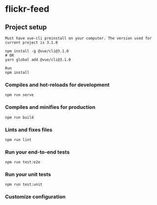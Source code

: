 # flickr-feed

## Project setup
```
Must have vue-cli preinstall on your computer. The version used for current project is 3.1.0

npm install -g @vue/cli@3.1.0
# OR
yarn global add @vue/cli@3.1.0

Run
npm install
```

### Compiles and hot-reloads for development
```
npm run serve
```

### Compiles and minifies for production
```
npm run build
```

### Lints and fixes files
```
npm run lint
```

### Run your end-to-end tests
```
npm run test:e2e
```

### Run your unit tests
```
npm run test:unit
```

### Customize configuration
